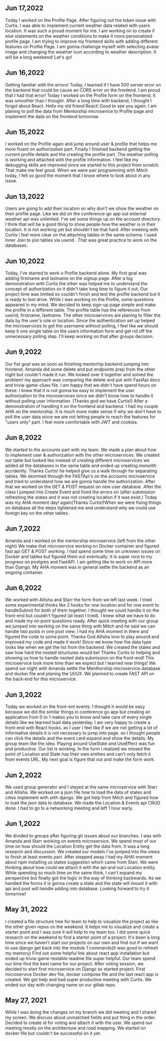 
## Jun 17,2022
Today I worked on the Profile Page. After figuring out the token issue with Curtis. I was able to implement current weather data related with users location. It was such a proud moment for me. I am working on to create if else statements on the weather conditions to make it more personalized profile page. 
I am trying to improve my frontend skills with adding different features on Profile Page. I am gonna challenge myself with selecting avatar image and changing the weather icon according to weather description. It will be a long weekend! Let's go!

## Jun 16,2022
Getting familiar with the errors! Today, I learned if I have 500 server error on the backend that could be cause an CORS error on the frontend. I am proud that I had that error! Today I worked on the Profile form on the frontend. It was smoother than I thought. After a long time with backend, I thought I forgot about React. Hello my old friend React! Good to see you again. I am planing to poll the data from Mentorship microsevice to Profile page and implement the data on the frontend tomorrow. 


## Jun 15,2022
I worked on the Profile again and jump around user & profile that helps me more fluent on authorization part. Finally I finished backend getting the current profile details and the creating the profile part. The weather polling is working and attached with the profile information. 
I feel like my debugging skills are improved since we started to this project from scratch. That make me feel good. When we were pair programming with Mitch today, I felt so good the moment that I know where to look about in any issue. 


## Jun 13,2022
Users are going to add their location so why don't we show the weather on their profile page. Like we did on the conference-go app out external weather api was unlimited. I've set some things up on the account directory. I think that will be a good thing to show people how the weather is in their location. It is not working yet but shouldn't be that hard. 
After meeting with Curtis I feel more clear on the attaching tables in the same schema. I used Inner Join to join tables via userid . That was great practice to work on the databases. 


## Jun 10,2022
Today, I've started to work o Profile backend alone. My first goal was adding firstname and lastname on the signup page. After a log demonstration with Curtis the other was helped me to understand the concept of authorization so it didn't take long time to figure it out. Our project time was limited so couldn't finish and test the profile backend but it is ready to test drive. 
While I was working on the Profile, some questions appeared in my mind. We decided to keep sign-up page simple and make the profile in a different table. The profile table has the references from userid, firstname, lastname. The other microservices are planing to filter the data by the user's role or location. Since the authentication set up helped the microservices to get the username without polling, I feel like we should keep it one single table on the users information form and get rid off the unnecessary polling step. 
I'll keep working on that after groups decision.

## Jun 9,2022
Our fist goal was as soon as finishing mentorhip backend jumping into frontend. Amanda did some delete and put endpoints prep from the other night but couldn't made it run. We looked over it together and solved the problem! my approach was comparing the delete and put with FastApi docs and trivia-game-clues file. I am happy that we didn't have spend hours on these. 
I knew that it is not gonna be easy to implement the user authorization to the microservices since we didn't know how to handle it without polling user information. (Thanks god we have Curtis!) After a demonstration of handling it on the frontend and backend. I had my couple AHA on the mentorship. It is much more make sense if why we don't have to poll the user data since we are not letting people to reach the features for "users only" part. I feel more comfortable with JWT and cookies. 

## Jun 8,2022
We started to the accounts part with my team. We made a plan about how to implement user & authorization with the other microservices. We created our table but looked like instead of creating different microservices we added all the databases in the same table and ended up creating monolith accidently. Thanks Curtis! he helped give us a walk through for separating tables. 
We skimmed through the FASTApi's on the accounts microservice and tried to understand how we are gonna handle the authorization. After that we worked on the GET & POST request on new user database. 
After the class I jumped into Create Event and fixed the errors on (after submission refreshing the states and it was not creating location if it was exist.)
Today was my AHA moment day! again(Thanks Curtis!)When we were fixing things on database all the steps lightened me and understand why we could use foreign key on the other tables. 

## Jun 7,2022
Amanda and I worked on the mentorship microservice (left from the other night)
We make that microservice working on Docker container and figured fast api GET & POST working. I had spend some time on unknown issues on Docker and tables but figured them out eventually.
It is super nice to my progress on postgres and FastAPI. I am getting like to work on API more than Django. My AHA moment was in general settle the backend as an ongoing container. 

 ## Jun 6,2022
 We worked with Allisha and Starr the form from we left last week. I tried some experimental thinks like 2 hooks for one location and for one event to handleSubmit for both of them together. I thought we could handle it on the front-end but couldn't figured (at least I tried). I knew what we have to do and made my on point questions ready. After quick meeting with our group we jumped into working on the same thing with Mitch and he said we can handle two posts in one post view. I had my AHA moment in there and figured the code to some point. Thanks God Allisha love to play around and improved my code and made it work! 
 Since we know how the data type looks like when we get the list from the backend. We created the states and saw how hard the nested structures would be! Thanks Curtis to helping and showing us how to handle nested data submission on the front-end! This microservice took more time than we expect but I learned new things! 
 We spend our night with Amanda settle the Menthorship microservice database and docker file and planing the UI/UX. We planned to create FAST API on the back-end for this microservice. 
 
 ## Jun 3,2022
Today we worked on the front-ent events. I thought it would be easy because we did the similar things in conference go app but creating an application from 0 to 1 makes you to know and take care of every single details like we learned load data yesterday. I am very happy to create a front-end with React hooks.
as I user I feel like if we are not getting a lot of informative details it is not necessary to jump into page. so I thought people can click the details and the event card expand and show the details. My group team like the idea. 
Playing around UseState and UseEffect was fun and productive. Our list is working. In the form i realized we missed the point of Location and State has their own entities and can't only fetch it from events URL. My next goal is figure that out and make the form work.  

 ## Jun 2,2022
 We used group generator and I stayed at the same microservice with Starr and Allisha. We worked on a json file how to load the data of states and cities implement with with django. We got help from Mitch and figured how to load the json data to database. We made the Location & Events api CRUD done. 
 I had to go to a networking meeting and left 1 hour early.

 ## Jun 1,2022
 We divided to groups after figuring git issues about our branches. I was with Amanda and Starr working on events microservice. We spend most of our time on how should the Location Entity get the data from. It was a long research and discussion. We created our models I've jumped into the views to finish at least events part. 
 After stepped away I had my AHA! moment about npm installing us states suggestion which came from Starr. We were thinking about how could we attach it with the api and out Location entity. While spending so much time on the same think, I can't expand my perspective but finally got the logic in the way of thinking backwards. As we handled the forms it is gonna create a state and the state will mount it with api and post will handle adding into database. Looking forward to try it tomorrow! 

 ## May 31, 2022
 I created a file structure tree for team to help to visualize the project as like the other given repos on the weekend. It helps me to visualize and create a starter point and I was sure it will help to my team too. I did some quick research on the weekend to find a starter point of a project. It's been a long time since we haven't start our projects on our own and find out if we want to use django get back into the module 1 commands(it was good to refresh my memory) Find out some helpful link about react app installation but ended up trivia-game-testable readme file super helpful. 
 Our team spend our time find the best name for our project. After voting session, we decided to start first microservice on Django so started project. First microservice Docker dev file, docker compose file and the last react app is created. We got help and had super productive meeting with Curtis. We ended our day with changing name on our gitlab repo.  

## May 27, 2021
 While I was doing the changes on my branch we did meeting and I shared my screen. We discuss about unmatched fields and put thing in the order. Decided to create id for voting and attach it with the user. 
 We spend our meeting mostly on the architecture and road mapping. We started on docker file but couldn't be successful on it yet. 


